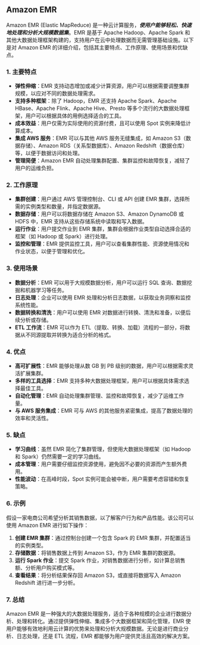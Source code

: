 ## Amazon EMR

Amazon EMR (Elastic MapReduce) 是一种云计算服务，***使用户能够轻松、快速地处理和分析大规模数据集***。EMR 是基于 Apache Hadoop、Apache Spark 和其他大数据处理框架构建的，支持用户在云中处理数据而无需管理基础设施。以下是对 Amazon EMR 的详细介绍，包括其主要特点、工作原理、使用场景和优缺点。

### 1. **主要特点**
- **弹性伸缩**：EMR 支持动态增加或减少计算资源，用户可以根据需要调整集群规模，以应对不同的数据处理需求。
- **支持多种框架**：除了 Hadoop，EMR 还支持 Apache Spark、Apache HBase、Apache Flink、Apache Hive、Presto 等多个流行的大数据处理框架，用户可以根据具体的用例选择适合的工具。
- **成本效益**：用户仅需为实际使用的资源付费，且可以使用 Spot 实例来降低计算成本。
- **集成 AWS 服务**：EMR 可以与其他 AWS 服务无缝集成，如 Amazon S3（数据存储）、Amazon RDS（关系型数据库）、Amazon Redshift（数据仓库）等，以便于数据访问和处理。
- **管理简便**：Amazon EMR 自动处理集群配置、集群监控和故障恢复，减轻了用户的运维负担。

### 2. **工作原理**
- **集群创建**：用户通过 AWS 管理控制台、CLI 或 API 创建 EMR 集群，选择所需的实例类型和数量，并指定数据源。
- **数据存储**：用户可以将数据存储在 Amazon S3、Amazon DynamoDB 或 HDFS 中，EMR 支持从这些存储系统中读取和写入数据。
- **运行作业**：用户提交作业到 EMR 集群，集群会根据作业类型自动选择合适的框架（如 Hadoop 或 Spark）进行处理。
- **监控和管理**：EMR 提供监控工具，用户可以查看集群性能、资源使用情况和作业状态，以便于管理和优化。

### 3. **使用场景**
- **数据分析**：EMR 可以用于大规模数据分析，用户可以运行 SQL 查询、数据挖掘和机器学习等任务。
- **日志处理**：企业可以使用 EMR 处理和分析日志数据，以获取业务洞察和监控系统性能。
- **数据转换和清洗**：用户可以使用 EMR 对数据进行转换、清洗和准备，以便后续分析或存储。
- **ETL 工作流**：EMR 可以作为 ETL（提取、转换、加载）流程的一部分，将数据从不同源提取并转换为适合分析的格式。

### 4. **优点**
- **高可扩展性**：EMR 能够处理从数 GB 到 PB 级别的数据，用户可以根据需求灵活扩展集群。
- **多样的工具选择**：EMR 支持多种大数据处理框架，用户可以根据具体需求选择最佳工具。
- **自动化管理**：EMR 自动处理集群管理、监控和故障恢复，减少了运维工作量。
- **与 AWS 服务集成**：EMR 可与 AWS 的其他服务紧密集成，提高了数据处理的效率和灵活性。

### 5. **缺点**
- **学习曲线**：虽然 EMR 简化了集群管理，但使用大数据处理框架（如 Hadoop 和 Spark）仍然需要一定的学习曲线。
- **成本管理**：用户需要仔细监控资源使用，避免因不必要的资源而产生额外费用。
- **性能波动**：在高峰时段，Spot 实例可能会被中断，用户需要考虑容错和恢复策略。

### 6. **示例**
假设一家电商公司希望分析其销售数据，以了解客户行为和产品性能。该公司可以使用 Amazon EMR 进行如下操作：
1. **创建 EMR 集群**：通过控制台创建一个包含 Spark 的 EMR 集群，并配置适当的实例类型。
2. **存储数据**：将销售数据上传到 Amazon S3，作为 EMR 集群的数据源。
3. **运行 Spark 作业**：提交 Spark 作业，对销售数据进行分析，如计算总销售额、分析用户购买模式等。
4. **查看结果**：将分析结果保存回 Amazon S3，或直接将数据写入 Amazon Redshift 进行进一步分析。

### 7. **总结**
Amazon EMR 是一种强大的大数据处理服务，适合于各种规模的企业进行数据分析、处理和转化。通过提供弹性伸缩、集成多个大数据框架和简化管理，EMR 使用户能够有效地利用云计算的优势来处理和分析大规模数据。无论是进行商业分析、日志处理，还是 ETL 流程，EMR 都能够为用户提供灵活且高效的解决方案。
